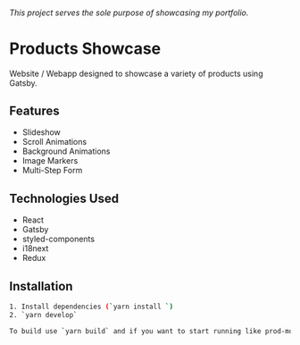 ###### This project serves the sole purpose of showcasing my portfolio.

# Products Showcase

Website / Webapp designed to showcase a variety of products using Gatsby.

## Features

- Slideshow
- Scroll Animations
- Background Animations
- Image Markers
- Multi-Step Form

## Technologies Used

- React
- Gatsby
- styled-components
- i18next
- Redux

## Installation

```bash
1. Install dependencies (`yarn install `)
2. `yarn develop`

To build use `yarn build` and if you want to start running like prod-mode, use `yarn start`.
